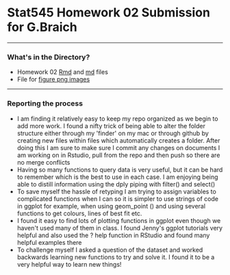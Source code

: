 # Stat545 Homework 02 Submission for G.Braich
***

### What's in the Directory?
* Homework 02 [Rmd](https://github.com/gbraich/STAT545-hw-Braich-Gurneet/blob/master/hw02/hw02.Rmd) and [md](https://github.com/gbraich/STAT545-hw-Braich-Gurneet/blob/master/hw02/hw02.md) files
* File for [figure png images](https://github.com/gbraich/STAT545-hw-Braich-Gurneet/tree/master/hw02/hw02_files/figure-html)
***

### Reporting the process
* I am finding it relatively easy to keep my repo organized as we begin to add more work.  I found a nifty trick of being able to alter the folder structure either through my 'finder' on my mac or through github by creating new files within files which automatically creates a folder. After doing this I am sure to make sure I commit any changes on documents I am working on in Rstudio, pull from the repo and then push so there are no merge conflicts
* Having so many functions to query data is very useful, but it can be hard to remember which is the best to use in each case.  I am enjoying being able to distill information using the dply piping with filter() and select() 
* To save myself the hassle of retyping I am trying to assign variables to complicated functions when I can so it is simpler to use strings of code in ggplot for example, when using geom_point () and using several functions to get colours, lines of best fit etc. 
* I found it easy to find lots of plotting functions in ggplot even though we haven't used many of them in class.  I found Jenny's ggplot tutorials very helpful and also used the ? help function in RStudio and found many helpful examples there
* To challenge myself I asked a question of the dataset and worked backwards learning new functions to try and solve it.  I found it to be a very helpful way to learn new things!


